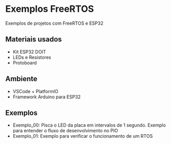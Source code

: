 # Exemplos FreeRTOS

Exemplos de projetos com FreeRTOS e ESP32


## Materiais usados
- Kit ESP32 DOIT
- LEDs e Resistores
- Protoboard



## Ambiente
- VSCode + PlatformIO
- Framework Arduino para ESP32


## Exemplos

- Exemplo_00: Pisca o LED da placa em intervalos de 1 segundo. Exemplo para entender o fluxo de desenvolvimento no PIO
- Exemplo_01: Exemplo para verificar o funcionamento de um RTOS



